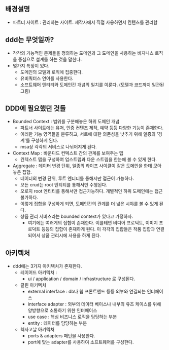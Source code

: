## 배경설명

- 파트너 사이트 : 관리하는 사이트. 제작사에서 직접 사용하면서 컨텐츠를 관리함

## ddd는 무엇일까?

- 각각의 기능적인 문제들을 정의하는 도메인과 그 도메인을 사용하는 비지니스 로직을 중심으로 설계를 하는 것을 말한다.
- 몇가지 특징이 있다.
  - 도메인의 모델과 로직에 집중한다.
  - 유비쿼터스 언어를 사용한다.
  - 소프트웨어 엔티티와 도메인간 개념의 일치를 이룬다. (모델과 코드까지 일관된 그림)

## DDD에 필요했던 것들

- Bounded Context : 범위를 구분해놓은 하위 도메인 개념
  - 파트너 사이트에는 유저, 인증 컨텐츠 제작, 예약 등등 다양한 기능이 존재한다.
  - 이러한 기능 영역들을 분류하고, 서로에 대한 의존성을 낮추기 위해 일종의 '경계'를 구성하게 된다.
  - msa상 각각의 서비스로 나뉘어지게 된다.
- Context Map : 바운디드 컨텍스트 간의 관계를 보여주는 맵
  - 컨텍스트 맵을 구성하여 업스트립과 다운 스트림을 한눈에 볼 수 있게 한다.
- Aggregate : 데이터 변경 단위, 일종의 라이프 사이클이 같은 도메인을 한데 모아 놓은 집합.
  - 데이터의 변경 단위, 루트 엔티티를 통해서만 접근이 가능하다.
  - 모든 crud는 root 엔티티를 통해서만 수행된다.
  - 오로지 root 엔티티를 통해서만 접근가능하다. 개별적인 하위 도메인에는 접근 불가하다.
  - 이렇게 집합을 구성하게 되면, 도메인간의 관계를 더 넓은 시야를 볼 수 있게 된다.
  - 상품 관리 서비스라는 bounded context가 있다고 가정하자.
    - 여기에는 여러게의 집합이 존재한다. 이를테면 비디어 프로덕트, 이미지 프로덕트 등등의 집합이 존재하게 된다. 이 각각의 집합들은 작품 집합과 연결되어서 상품 관리시에 사용을 하게 된다.

## 아키텍처

- ddd에는 3가지 아키텍처가 존재한다.
  - 레이어드 아키텍처 :
    - ui / application / domain / infrastructure 로 구성된다.
  - 클린 아키텍처
    - external interface : db나 웹 프론트엔드 등등 외부와 연결되는 인터페이스
    - interface adapter : 외부의 데이터 베이스나 내부의 유즈 케이스를 위해 양방향으로 소통하기 위한 인터페이스
    - use case : 핵심 비즈니스 로직을 담당하는 부분
    - entity : 데이터를 담당하는 부분
  - 헥사고날 아키텍처
    - ports & adapters 패턴을 사용한다.
    - port에 맞는 adapter를 사용하여 소프트웨어를 구성한다.
